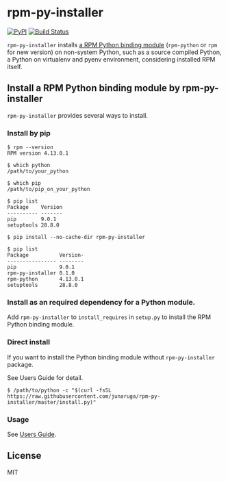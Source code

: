 # rpm-py-installer
[![PyPI](https://img.shields.io/pypi/v/rpm-py-installer.svg)](https://pypi.python.org/pypi/rpm-py-installer)
[![Build Status](https://travis-ci.org/junaruga/rpm-py-installer.svg?branch=master)](https://travis-ci.org/junaruga/rpm-py-installer)

`rpm-py-installer` installs [a RPM Python binding module](https://github.com/rpm-software-management/rpm/tree/master/python) (`rpm-python` or `rpm` for new version) on non-system Python, such as a source compiled Python, a Python on virtualenv and pyenv environment, considering installed RPM itself.

## Install a RPM Python binding module by rpm-py-installer

`rpm-py-installer` provides several ways to install.

### Install by pip

```
$ rpm --version
RPM version 4.13.0.1

$ which python
/path/to/your_python

$ which pip
/path/to/pip_on_your_python

$ pip list
Package    Version
---------- -------
pip        9.0.1
setuptools 28.8.0

$ pip install --no-cache-dir rpm-py-installer

$ pip list
Package          Version-
---------------- --------
pip              9.0.1
rpm-py-installer 0.1.0
rpm-python       4.13.0.1
setuptools       28.8.0
```

### Install as an required dependency for a Python module.

Add `rpm-py-installer` to `install_requires` in `setup.py` to install the RPM Python binding module.

### Direct install

If you want to install the Python binding module without `rpm-py-installer` package.

See Users Guide for detail.

```
$ /path/to/python -c "$(curl -fsSL https://raw.githubusercontent.com/junaruga/rpm-py-installer/master/install.py)"
```

### Usage

See [Users Guide](docs/users_guide.md).

## License

MIT
